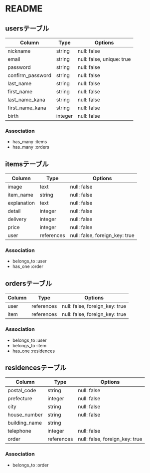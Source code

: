 # README

## usersテーブル

| Column           | Type    | Options                   |
| ---------------- | ------- |-------------------------- |
| nickname         | string  | null: false               |
| email            | string  | null: false, unique: true |
| password         | string  | null: false               |
| confirm_password | string  | null: false               |
| last_name        | string  | null: false               |
| first_name       | string  | null: false               |
| last_name_kana   | string  | null: false               |
| first_name_kana  | string  | null: false               |
| birth            | integer | null: false               |

### Association
- has_many :items
- has_many :orders

## itemsテーブル

| Column      | Type       | Options                        |
| ----------- | ---------- |------------------------------- |
| image       | text       | null: false                    |
| item_name   | string     | null: false                    |
| explanation | text       | null: false                    |
| detail      | integer    | null: false                    |
| delivery    | integer    | null: false                    |
| price       | integer    | null: false                    |
| user        | references | null: false, foreign_key: true |

### Association
- belongs_to :user
- has_one :order

## ordersテーブル

| Column      | Type       | Options                        |
| ----------- | ---------- |------------------------------- |
| user        | references | null: false, foreign_key: true |
| item        | references | null: false, foreign_key: true |

### Association
- belongs_to :user
- belongs_to :item
- has_one :residences

## residencesテーブル

| Column        | Type       | Options                        |
| -----------   | ---------- |------------------------------- |
| postal_code   | string     | null: false                    |
| prefecture    | integer    | null: false                    |
| city          | string     | null: false                    |
| house_number  | string     | null: false                    |
| building_name | string     |                                |
| telephone     | integer    | null: false                    |
| order         | references | null: false, foreign_key: true |

### Association
- belongs_to :order
